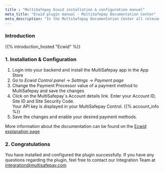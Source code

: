 ```yaml
---
title : "MultiSafepay Ecwid installation & configuration manual"
meta_title: "Ecwid plugin manual - MultiSafepay Documentation Center"
meta_description: "In the MultiSafepay Documentation Center all relevant information regarding our Plugins and API. As well as Support pages for Payment Method, Tools and General Questions. You can also find the contact details of our Support Team and Integration Team."
---
```


### Introduction

{{% introduction_hosted "Ecwid" %}}

### 1. Installation & Configuration
1. Login into your backend and install the MultiSafepay app in the App Store
2. Go to _Ecwid Control panel_ -> _Settings_ -> _Payment page_
3. Change the Payment Processor value of a payment method to MultiSafepay and save the changes
4. Click on the MultiSafepay`s Account details link. Enter your Account ID, Site ID and Site Security Code.\
Your API key is displayed in your MultiSafepay Control. {{% account_info %}}
5. Save the changes and enable your desired payment methods.

More information about the documentation can be found on the [Ecwid explanation page](https://support.ecwid.com/hc/en-us/articles/207808285-MultiSafepay#Howtosetup)

### 2. Congratulations
You have installed and configured the plugin successfully. If you have any questions regarding the plugin, feel free to contact our Integration Team at <integration@multisafepay.com>


